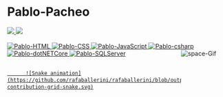 # Pablo-Pacheo

<div>
<a href="https://github.com/Pablo-Pacheco">
<img height="180em" src="https://github-readme-stats.vercel.app/api?username=Pablo-Pacheco&include_all_commits=true&count_private=true&show_icons=true&theme=dark"/>
<img height="180em" src="https://github-readme-stats.vercel.app/api/top-langs/?username=Pablo-Pacheco&layout=compact&langs_count=8&theme=dark"/>    
</div>
<div style="display: inline_block"><br>
  <img aling="center" alt="Pablo-HTML" height="30" width="40" src="https://cdn.jsdelivr.net/gh/devicons/devicon/icons/html5/html5-original.svg">
  <img aling="center" alt="Pablo-CSS" height="30" width="40" src="https://cdn.jsdelivr.net/gh/devicons/devicon/icons/css3/css3-original.svg">
  <img aling="center" alt="Pablo-JavaScript" height="30" width="40" src="https://cdn.jsdelivr.net/gh/devicons/devicon/icons/javascript/javascript-original.svg">
  <img aling="center" alt="Pablo-csharp" height="30" width="40" src="https://cdn.jsdelivr.net/gh/devicons/devicon/icons/csharp/csharp-original.svg">
  <img aling="center" alt="Pablo-dotNETCore" height="30" width="40" src="https://cdn.jsdelivr.net/gh/devicons/devicon/icons/dotnetcore/dotnetcore-original.svg">
  <img aling="center" alt="Pablo-SQLServer" height="30" width="40"src="https://cdn.jsdelivr.net/gh/devicons/devicon/icons/microsoftsqlserver/microsoftsqlserver-plain-wordmark.svg">
  <img align="right" height="100" width="100" alt="space-Gif" src="https://64.media.tumblr.com/15fb32db6e1dd51f4ad43319a30de494/tumblr_n6pqj9Q6qB1sqsanfo1_400.gifv">
</div>

  ##
  
  
          ![Snake animation](https://github.com/rafaballerini/rafaballerini/blob/output/github-contribution-grid-snake.svg)
